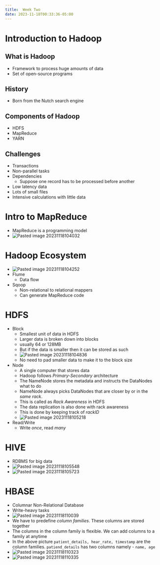 ```yaml
---
title:  Week Two
date: 2023-11-18T00:33:36-05:00
---
```


# Introduction to Hadoop
## What is Hadoop
- Framework to process huge amounts of data
- Set of open-source programs
## History
- Born from the Nutch search engine
## Components of Hadoop
- HDFS
- MapReduce
- YARN
## Challenges
- Transactions
- Non-parallel tasks
- Dependencies
	- Suppose one record has to be processed before another
- Low latency data
- Lots of small files
- Intensive calculations with little data


# Intro to MapReduce
- MapReduce is a programming model
- ![Pasted image 20231118104032](../assets/Pasted%20image%2020231118104032.png)


# Hadoop Ecosystem
- ![Pasted image 20231118104252](../assets/Pasted%20image%2020231118104252.png)
- Flume
	- Data flow
- Sqoop
	- Non-relational to relational mappers
	- Can generate MapReduce code

# HDFS
- Block
	- Smallest unit of data in HDFS
	- Larger data is broken down into blocks
	- usually 64 or 128MB
	- But if the data is smaller then it can be stored as such
	- ![Pasted image 20231118104836](../assets/Pasted%20image%2020231118104836.png)
	- No need to pad smaller data to make it to the block size
- Node
	- A single computer that stores data
	- Hadoop follows *Primary-Secondary* architecture
	- The NameNode stores the metadata and instructs the DataNodes what to do
	- NameNode always picks DataNodes that are closer by or in the *same rack*.
	- This is called as *Rack Awareness* in HDFS
	- The data replication is also done with rack awareness
	- This is done by keeping track of *rackID*
	- ![Pasted image 20231118105218](../assets/Pasted%20image%2020231118105218.png)
- Read/Write
	- Write *once*, read *many*

# HIVE
- RDBMS for big data
- ![Pasted image 20231118105548](../assets/Pasted%20image%2020231118105548.png)
- ![Pasted image 20231118105723](../assets/Pasted%20image%2020231118105723.png)


# HBASE
- Columnar Non-Relational Database
- Write-heavy tasks
- ![Pasted image 20231118110039](../assets/Pasted%20image%2020231118110039.png)
- We have to predefine *column families*. These columns are stored together
- The columns in the column family is flexible. We can add columns to a family at anytime
- In the above picture `patient_details, hear_rate, timestamp` are the column families. `patiend_details` has two columns namely - `name, age`
- ![Pasted image 20231118110323](../assets/Pasted%20image%2020231118110323.png)
- ![Pasted image 20231118110335](../assets/Pasted%20image%2020231118110335.png)

